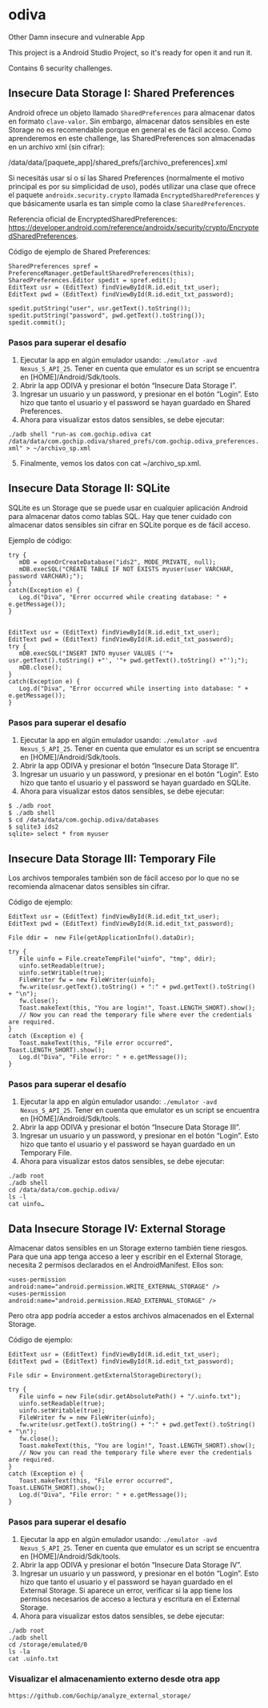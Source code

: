 # odiva
Other Damn insecure and vulnerable App

This project is a Android Studio Project, so it's ready for open it and run it.

Contains 6 security challenges.

## Insecure Data Storage I: Shared Preferences ##
Android ofrece un objeto llamado `SharedPreferences` para almacenar datos en formato `clave-valor`. Sin embargo, almacenar datos sensibles en este Storage no es recomendable porque en general es de fácil acceso.
Como aprenderemos en este challenge, las SharedPreferences son almacenadas en un archivo xml (sin cifrar):

/data/data/[paquete_app]/shared_prefs/[archivo_preferences].xml

Si necesitás usar sí o sí las Shared Preferences (normalmente el motivo principal es por su simplicidad de uso), podés utilizar una clase que ofrece el paquete `androidx.security.crypto` llamada `EncryptedSharedPreferences` y que básicamente usarla es tan simple como la clase `SharedPreferences`.

Referencia oficial de EncryptedSharedPreferences: https://developer.android.com/reference/androidx/security/crypto/EncryptedSharedPreferences.

Código de ejemplo de Shared Preferences:

```
SharedPreferences spref = PreferenceManager.getDefaultSharedPreferences(this);
SharedPreferences.Editor spedit = spref.edit();
EditText usr = (EditText) findViewById(R.id.edit_txt_user);
EditText pwd = (EditText) findViewById(R.id.edit_txt_password);

spedit.putString("user", usr.getText().toString());
spedit.putString("password", pwd.getText().toString());
spedit.commit();
```

### Pasos para superar el desafío ###
1. Ejecutar la app en algún emulador usando: `./emulator -avd Nexus_S_API_25`. Tener en cuenta que emulator es un script se encuentra en [HOME]/Android/Sdk/tools.
2. Abrir la app ODIVA y presionar el botón “Insecure Data Storage I”.
3. Ingresar un usuario y un password, y presionar en el botón “Login”. Esto hizo que tanto el usuario y el password se hayan guardado en Shared Preferences.
4. Ahora para visualizar estos datos sensibles, se debe ejecutar:

`./adb shell "run-as com.gochip.odiva cat /data/data/com.gochip.odiva/shared_prefs/com.gochip.odiva_preferences.xml" > ~/archivo_sp.xml`

5. Finalmente, vemos los datos con cat ~/archivo_sp.xml.


## Insecure Data Storage II: SQLite ##
SQLite es un Storage que se puede usar en cualquier aplicación Android para almacenar datos como tablas SQL. Hay que tener cuidado con almacenar datos sensibles sin cifrar en SQLite porque es de fácil acceso.


Ejemplo de código:

```
try {
   mDB = openOrCreateDatabase("ids2", MODE_PRIVATE, null);
   mDB.execSQL("CREATE TABLE IF NOT EXISTS myuser(user VARCHAR, password VARCHAR);");
}
catch(Exception e) {
   Log.d("Diva", "Error occurred while creating database: " + e.getMessage());
}


EditText usr = (EditText) findViewById(R.id.edit_txt_user);
EditText pwd = (EditText) findViewById(R.id.edit_txt_password);
try {
   mDB.execSQL("INSERT INTO myuser VALUES ('"+ usr.getText().toString() +"', '"+ pwd.getText().toString() +"');");
   mDB.close();
}
catch(Exception e) {
   Log.d("Diva", "Error occurred while inserting into database: " + e.getMessage());
}
```

### Pasos para superar el desafío ###
1. Ejecutar la app en algún emulador usando: `./emulator -avd Nexus_S_API_25`. Tener en cuenta que emulator es un script se encuentra en [HOME]/Android/Sdk/tools.
2. Abrir la app ODIVA y presionar el botón “Insecure Data Storage II”.
3. Ingresar un usuario y un password, y presionar en el botón “Login”. Esto hizo que tanto el usuario y el password se hayan guardado en SQLite.
4. Ahora para visualizar estos datos sensibles, se debe ejecutar:

```
$ ./adb root
$ ./adb shell
$ cd /data/data/com.gochip.odiva/databases
$ sqlite3 ids2
sqlite> select * from myuser
```


## Insecure Data Storage III: Temporary File ##
Los archivos temporales también son de fácil acceso por lo que no se recomienda almacenar datos sensibles sin cifrar.

Código de ejemplo:

```
EditText usr = (EditText) findViewById(R.id.edit_txt_user);
EditText pwd = (EditText) findViewById(R.id.edit_txt_password);

File ddir =  new File(getApplicationInfo().dataDir);

try {
   File uinfo = File.createTempFile("uinfo", "tmp", ddir);
   uinfo.setReadable(true);
   uinfo.setWritable(true);
   FileWriter fw = new FileWriter(uinfo);
   fw.write(usr.getText().toString() + ":" + pwd.getText().toString() + "\n");
   fw.close();
   Toast.makeText(this, "You are login!", Toast.LENGTH_SHORT).show();
   // Now you can read the temporary file where ever the credentials are required.
}
catch (Exception e) {
   Toast.makeText(this, "File error occurred", Toast.LENGTH_SHORT).show();
   Log.d("Diva", "File error: " + e.getMessage());
}
```

### Pasos para superar el desafío ###
1. Ejecutar la app en algún emulador usando: `./emulator -avd Nexus_S_API_25`. Tener en cuenta que emulator es un script se encuentra en [HOME]/Android/Sdk/tools.
2. Abrir la app ODIVA y presionar el botón “Insecure Data Storage III”.
3. Ingresar un usuario y un password, y presionar en el botón “Login”. Esto hizo que tanto el usuario y el password se hayan guardado en un Temporary File.
4. Ahora para visualizar estos datos sensibles, se debe ejecutar:

```
./adb root
./adb shell
cd /data/data/com.gochip.odiva/
ls -l
cat uinfo…
```

## Data Insecure Storage IV: External Storage ##
Almacenar datos sensibles en un Storage externo también tiene riesgos. Para que una app tenga acceso a leer y escribir en el External Storage, necesita 2 permisos declarados en el AndroidManifest. Ellos son:

```
<uses-permission android:name="android.permission.WRITE_EXTERNAL_STORAGE" />
<uses-permission android:name="android.permission.READ_EXTERNAL_STORAGE" />
```

Pero otra app podría acceder a estos archivos almacenados en el External Storage.

Código de ejemplo:

```
EditText usr = (EditText) findViewById(R.id.edit_txt_user);
EditText pwd = (EditText) findViewById(R.id.edit_txt_password);

File sdir = Environment.getExternalStorageDirectory();

try {
   File uinfo = new File(sdir.getAbsolutePath() + "/.uinfo.txt");
   uinfo.setReadable(true);
   uinfo.setWritable(true);
   FileWriter fw = new FileWriter(uinfo);
   fw.write(usr.getText().toString() + ":" + pwd.getText().toString() + "\n");
   fw.close();
   Toast.makeText(this, "You are login!", Toast.LENGTH_SHORT).show();
   // Now you can read the temporary file where ever the credentials are required.
}
catch (Exception e) {
   Toast.makeText(this, "File error occurred", Toast.LENGTH_SHORT).show();
   Log.d("Diva", "File error: " + e.getMessage());
}
```

### Pasos para superar el desafío ###
1. Ejecutar la app en algún emulador usando: `./emulator -avd Nexus_S_API_25`. Tener en cuenta que emulator es un script se encuentra en [HOME]/Android/Sdk/tools.
2. Abrir la app ODIVA y presionar el botón “Insecure Data Storage IV”.
3. Ingresar un usuario y un password, y presionar en el botón “Login”. Esto hizo que tanto el usuario y el password se hayan guardado en el External Storage. Si aparece un error, verificar si la app tiene los permisos necesarios de acceso a lectura y escritura en el External Storage.
4. Ahora para visualizar estos datos sensibles, se debe ejecutar:

```
./adb root
./adb shell
cd /storage/emulated/0
ls -la
cat .uinfo.txt
```

### Visualizar el almacenamiento externo desde otra app ###
```
https://github.com/Gochip/analyze_external_storage/
```

